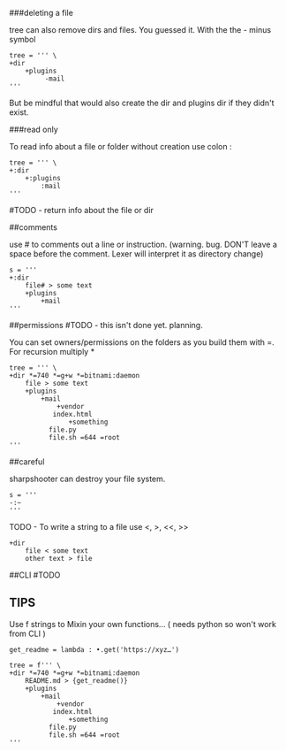 ###deleting a file

tree can also remove dirs and files. You guessed it. With the the - minus symbol

```
tree = ''' \
+dir
    +plugins
         -mail
'''
```

But be mindful that would also create the dir and plugins dir if they didn't exist.

###read only

To read info about a file or folder without creation use colon :

```
tree = ''' \
+:dir
    +:plugins
        :mail
'''
```

#TODO - return info about the file or dir

##comments

use # to comments out a line or instruction.
(warning. bug. DON'T leave a space before the comment. Lexer will interpret it as directory change)

```
s = '''
+:dir
    file# > some text
    +plugins
        +mail
'''
```


##permissions #TODO - this isn't done yet. planning.

You can set owners/permissions on the folders as you build them with =. For recursion multiply *

```
tree = ''' \
+dir *=740 *=g+w *=bitnami:daemon
    file > some text
    +plugins
        +mail
            +vendor
	       index.html
               +something
		  file.py
		  file.sh =644 =root
'''
```

##careful

sharpshooter can destroy your file system.

```
s = '''
-:~
'''
```


TODO - To write a string to a file use <, >, <<, >>

```
+dir
    file < some text
    other text > file
```


##CLI
#TODO


## TIPS

Use f strings to Mixin your own functions… ( needs python so won't work from CLI )

```
get_readme = lambda : •.get('https://xyz…')

tree = f''' \
+dir *=740 *=g+w *=bitnami:daemon
    README.md > {get_readme()}
    +plugins
        +mail
            +vendor
	       index.html
               +something
		  file.py
		  file.sh =644 =root
'''
```

